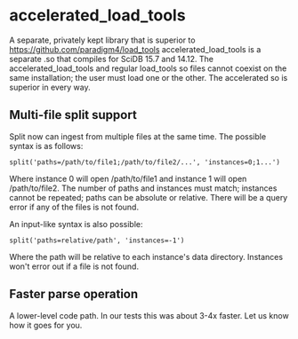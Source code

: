 accelerated_load_tools
==========

A separate, privately kept library that is superior to https://github.com/paradigm4/load_tools
accelerated_load_tools is a separate .so that compiles for SciDB 15.7 and 14.12. The accelerated_load_tools and regular load_tools so files cannot coexist on the same installation; the user must load one or the other. The accelerated so is superior in every way.

## Multi-file split support

Split now can ingest from multiple files at the same time. The possible syntax is as follows:
```
split('paths=/path/to/file1;/path/to/file2/...', 'instances=0;1...')
```
Where instance 0 will open /path/to/file1 and instance 1 will open /path/to/file2. The number of paths and instances must match; instances cannot be repeated; paths can be absolute or relative. There will be a query error if any of the files is not found.

An input-like syntax is also possible:
```
split('paths=relative/path', 'instances=-1')
```
Where the path will be relative to each instance's data directory. Instances won't error out if a file is not found.

## Faster parse operation

A lower-level code path. In our tests this was about 3-4x faster. Let us know how it goes for you.
